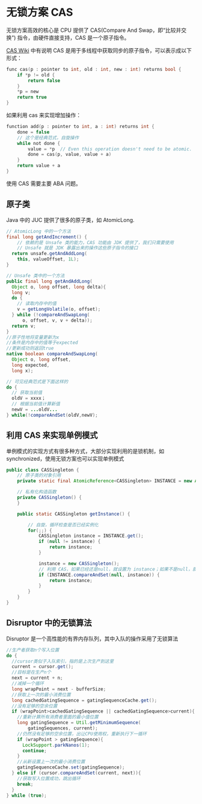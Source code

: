 # 无锁方案 CAS

无锁方案高效的核心是 CPU 提供了 CAS\(Compare And Swap，即“比较并交换”\) 指令，由硬件直接支持，CAS 是一个原子指令。

[CAS Wiki](https://en.wikipedia.org/wiki/Compare-and-swap) 中有说明 CAS 是用于多线程中获取同步的原子指令，可以表示成以下形式：

```c
func cas(p : pointer to int, old : int, new : int) returns bool {
    if *p != old {
        return false
    }
    *p = new
    return true
}
```

如果利用 cas 来实现增加操作：

```c
function add(p : pointer to int, a : int) returns int {
    done = false
    // 这个是经典范式，自旋操作
    while not done {
        value = *p  // Even this operation doesn't need to be atomic.
        done = cas(p, value, value + a)
    }
    return value + a
}
```

使用 CAS 需要主要 ABA 问题。

## 原子类

Java 中的 JUC 提供了很多的原子类，如 AtomicLong.

```java
// AtomicLong 中的一个方法
final long getAndIncrement() {
    // 依赖的是 Unsafe 类的能力，CAS 功能由 JDK 提供了，我们只需要使用
    // Unsafe 就是 JDK 暴露出来的操作这些原子指令的接口
  return unsafe.getAndAddLong(
    this, valueOffset, 1L);
}

// Unsafe 类中的一个方法
public final long getAndAddLong(
  Object o, long offset, long delta){
  long v;
  do {
    // 读取内存中的值
    v = getLongVolatile(o, offset);
  } while (!compareAndSwapLong(
      o, offset, v, v + delta));
  return v;
}
//原子性地将变量更新为x
//条件是内存中的值等于expected
//更新成功则返回true
native boolean compareAndSwapLong(
  Object o, long offset,
  long expected,
  long x);
```

```java
// 可见经典范式是下面这样的
do {
  // 获取当前值
  oldV = xxxx；
  // 根据当前值计算新值
  newV = ...oldV...
} while(!compareAndSet(oldV,newV);
```

## 利用 CAS 来实现单例模式

单例模式的实现方式有很多种方式，大部分实现利用的是锁机制，如 synchronized，使用无锁方案也可以实现单例模式

```java
public class CASSingleton {
    // 原子类的对象引用
    private static final AtomicReference<CASSingleton> INSTANCE = new AtomicReference<>();

    // 私有化构造函数
    private CASSingleton() {
    }

    public static CASSingleton getInstance() {

        // 自旋，循环检查是否已经实例化
        for(;;) {
            CASSingleton instance = INSTANCE.get();
            if (null != instance) {
                return instance;
            }

            instance = new CASSingleton();
            // 利用 CAS，如果已经还是null，就设置为 instance；如果不是null，就循环检查
            if (INSTANCE.compareAndSet(null, instance)) {
                return instance;
            }
        }
    }
}
```

## Disruptor 中的无锁算法

Disruptor 是一个高性能的有界内存队列，其中入队的操作采用了无锁算法

```java
//生产者获取n个写入位置
do {
  //cursor类似于入队索引，指的是上次生产到这里
  current = cursor.get();
  //目标是在生产n个
  next = current + n;
  //减掉一个循环
  long wrapPoint = next - bufferSize;
  //获取上一次的最小消费位置
  long cachedGatingSequence = gatingSequenceCache.get();
  //没有足够的空余位置
  if (wrapPoint>cachedGatingSequence || cachedGatingSequence>current){
    //重新计算所有消费者里面的最小值位置
    long gatingSequence = Util.getMinimumSequence(
        gatingSequences, current);
    //仍然没有足够的空余位置，出让CPU使用权，重新执行下一循环
    if (wrapPoint > gatingSequence){
      LockSupport.parkNanos(1);
      continue;
    }
    //从新设置上一次的最小消费位置
    gatingSequenceCache.set(gatingSequence);
  } else if (cursor.compareAndSet(current, next)){
    //获取写入位置成功，跳出循环
    break;
  }
} while (true);
```

